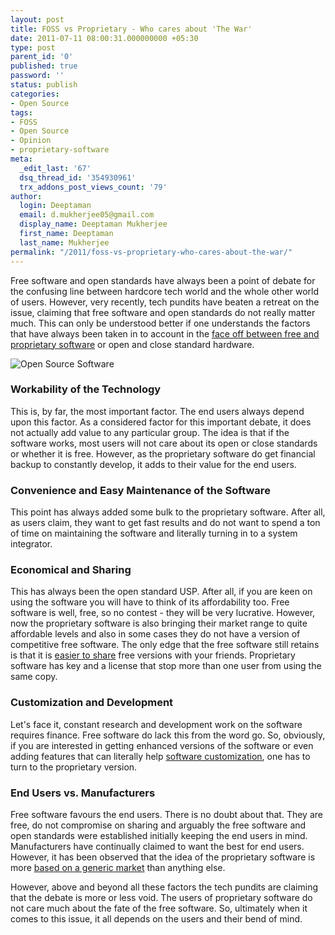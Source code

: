 ```yaml
---
layout: post
title: FOSS vs Proprietary - Who cares about 'The War'
date: 2011-07-11 08:00:31.000000000 +05:30
type: post
parent_id: '0'
published: true
password: ''
status: publish
categories:
- Open Source
tags:
- FOSS
- Open Source
- Opinion
- proprietary-software
meta:
  _edit_last: '67'
  dsq_thread_id: '354930961'
  trx_addons_post_views_count: '79'
author:
  login: Deeptaman
  email: d.mukherjee05@gmail.com
  display_name: Deeptaman Mukherjee
  first_name: Deeptaman
  last_name: Mukherjee
permalink: "/2011/foss-vs-proprietary-who-cares-about-the-war/"
---
```

<p>Free software and open standards have always been a point of debate for the confusing line between hardcore tech world and the whole other world of users. However, very recently, tech pundits have beaten a retreat on the issue, claiming that free software and open standards do not really matter much. This can only be understood better if one understands the factors that have always been taken in to account in the <a href="http://brajeshwar.wpengine.com/2010/open-source-vs-proprietary-software-%E2%80%93-the-never-ending-battle/">face off between free and proprietary software</a> or open and close standard hardware.</p>

<p><img src="/static/2011/07/open-source-software.jpg" alt="Open Source Software" /></p>
<h3>Workability of the Technology</h3>
<p>This is, by far, the most important factor. The end users always depend upon this factor. As a considered factor for this important debate, it does not actually add value to any particular group. The idea is that if the software works, most users will not care about its open or close standards or whether it is free. However, as the proprietary software do get financial backup to constantly develop, it adds to their value for the end users.</p>
<h3>Convenience and Easy Maintenance of the Software</h3>
<p>This point has always added some bulk to the proprietary software. After all, as users claim, they want to get fast results and do not want to spend a ton of time on maintaining the software and literally turning in to a system integrator.</p>
<h3>Economical and Sharing</h3>
<p>This has always been the open standard USP. After all, if you are keen on using the software you will have to think of its affordability too. Free software is well, free, so no contest - they will be very lucrative. However, now the proprietary software is also bringing their market range to quite affordable levels and also in some cases they do not have a version of competitive free software. The only edge that the free software still retains is that it is <a href="http://www.redpill-linpro.com/About-Open-Source/Rights-with-Open-Source-software">easier to share</a> free versions with your friends. Proprietary software has key and a license that stop more than one user from using the same copy.</p>
<h3>Customization and Development</h3>
<p>Let's face it, constant research and development work on the software requires finance. Free software do lack this from the word go. So, obviously, if you are interested in getting enhanced versions of the software or even adding features that can literally help <a href="http://www.asiaosc.org/personalize-vs-customize-the-real-strength-of-open-source-software.html">software customization</a>, one has to turn to the proprietary version.</p>
<h3>End Users vs. Manufacturers</h3>
<p>Free software favours the end users. There is no doubt about that. They are free, do not compromise on sharing and arguably the free software and open standards were established initially keeping the end users in mind. Manufacturers have continually claimed to want the best for end users. However, it has been observed that the idea of the proprietary software is more <a href="http://ubiquity.acm.org/article.cfm?id=985601">based on a generic market</a> than anything else.</p>
<p>However, above and beyond all these factors the tech pundits are claiming that the debate is more or less void. The users of proprietary software do not care much about the fate of the free software. So, ultimately when it comes to this issue, it all depends on the users and their bend of mind.</p>
